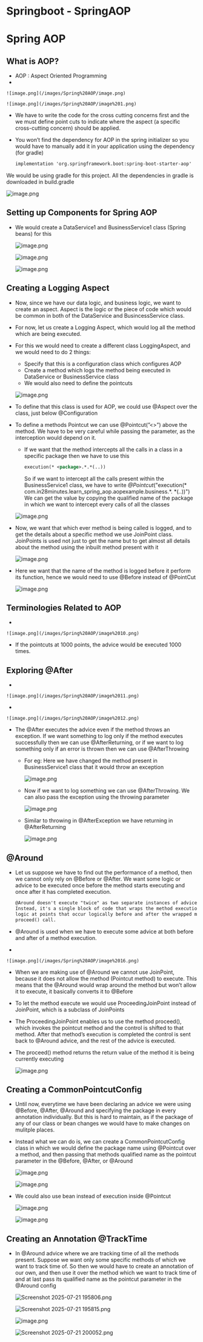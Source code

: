 # Springboot - SpringAOP

# Spring AOP

## What is AOP?

- AOP : Aspect Oriented Programming
- 
    
    ![image.png](/images/Spring%20AOP/image.png)
    
    ![image.png](/images/Spring%20AOP/image%201.png)
    
- We have to write the code for the cross cutting concerns first and the we must define point cuts to indicate where the aspect (a specific cross-cutting concern) should be applied.
- You won’t find the dependency for AOP in the spring initializer so you would have to manually add it in your application using the dependency (for gradle)
    
    ```xml
    implementation 'org.springframework.boot:spring-boot-starter-aop'
    ```
    

We would be using gradle for this project. All the dependencies in gradle is downloaded in build.gradle 

![image.png](/images/Spring%20AOP/image%202.png)

## Setting up Components for Spring AOP

- We would create a DataService1 and BusinessService1 class (Spring beans) for this
    
    ![image.png](/images/Spring%20AOP/image%203.png)
    
    ![image.png](/images/Spring%20AOP/image%204.png)
    
    ![image.png](/images/Spring%20AOP/image%205.png)
    

## Creating a Logging Aspect

- Now, since we have our data logic, and business logic, we want to create an aspect. Aspect is the logic or the piece of code which would be common in both of the DataService and BusincessService class.
- For now, let us create a Logging Aspect, which would log all the method which are being executed.
- For this we would need to create a different class LoggingAspect, and we would need to do 2 things:
    - Specify that this is a configuration class which configures AOP
    - Create a method which logs the method being executed in DataService or BusinessService class
    - We would also need to define the pointcuts
    
    ![image.png](/images/Spring%20AOP/image%206.png)
    
- To define that this class is used for AOP, we could use @Aspect over the class, just below @Configuration
- To define a methods Pointcut we can use @Pointcut(”<>”) above the method. We have to be very careful while passing the parameter, as the interception would depend on it.
    - If we want that the method intercepts all the calls in a class in a specific package then we have to use this
        
        ```xml
        execution(* <package>.*.*(..))
        ```
        
        So if we want to intercept all the calls present within the BusinessService1 class, we have to write *@Pointcut*("execution(* com.in28minutes.learn_spring_aop.aopexample.business.*. *(..))") We can get the <package> value by copying the qualified name of the package in which we want to intercept every calls of all the classes
        
    
    ![image.png](/images/Spring%20AOP/image%207.png)
    
- Now, we want that which ever method is being called is logged, and to get the details about a specific method we use JoinPoint class. JoinPoints is used not just to get the name but to get almost all details about the method using the inbuilt method present with it
    
    ![image.png](/images/Spring%20AOP/image%208.png)
    
- Here we want that the name of the method is logged before it perform its function, hence we would need to use @Before instead of @PointCut
    
    ![image.png](/images/Spring%20AOP/image%209.png)
    

## Terminologies Related to AOP

- 
    
    ![image.png](/images/Spring%20AOP/image%2010.png)
    
- If the pointcuts at 1000 points, the advice would be executed 1000 times.

## Exploring @After

- 
    
    ![image.png](/images/Spring%20AOP/image%2011.png)
    
- 
    
    ![image.png](/images/Spring%20AOP/image%2012.png)
    
- The @After executes the advice even if the method throws an exception. If we want something to log only if the method executes successfully then we can use @AfterReturning, or if we want to log something only if an error is thrown then we can use @AfterThrowing
    - For eg: Here we have changed the method present in BusinessService1 class that it would throw an exception
        
        ![image.png](/images/Spring%20AOP/image%2013.png)
        
    - Now if we want to log something we can use @AfterThrowing. We can also pass the exception using the throwing parameter
        
        ![image.png](/images/Spring%20AOP/image%2014.png)
        
    - Similar to throwing in @AfterException we have returning in @AfterReturning
        
        ![image.png](/images/Spring%20AOP/image%2015.png)
        

## @Around

- Let us suppose we have to find out the performance of a method, then we cannot only rely on @Before or @After. We want some logic or advice to be executed once before the method starts executing and once after it has completed execution.
    
    ```xml
    @Around doesn't execute "twice" as two separate instances of advice, nor "continuously." 
    Instead, it's a single block of code that wraps the method execution, allowing you to place 
    logic at points that occur logically before and after the wrapped method's execution via the
    proceed() call.
    ```
    
- @Around is used when we have to execute some advice at both before and after of a method execution.
- 
    
    ![image.png](/images/Spring%20AOP/image%2016.png)
    
- When we are making use of @Around we cannot use JoinPoint, because it does not allow the method (Pointcut method) to execute. This means that the @Around would wrap around the method but won’t allow it to execute, it basically converts it to @Before
- To let the method execute we would use ProceedingJoinPoint instead of JoinPoint, which is a subclass of JoinPoints
- The ProceedingJoinPoint enables us to use the method proceed(), which invokes the pointcut method and the control is shifted to that method. After that method’s execution is completed the control is sent back to @Around advice, and the rest of the advice is executed.
- The proceed() method returns the return value of the method it is being currently executing
    
    ![image.png](/images/Spring%20AOP/image%2017.png)
    

## Creating a CommonPointcutConfig

- Until now, everytime we have been declaring an advice we were using @Before, @After, @Around and specifying the package in every annotation individually. But this is hard to maintain, as if the package of any of our class or bean changes we would have to make changes on mulitple places.
- Instead what we can do is, we can create a CommonPointcutConfig class in which we would define the package name using @Pointcut over a method, and then passing that methods qualified name as the pointcut parameter in the @Before, @After, or @Around
    
    ![image.png](/images/Spring%20AOP/image%2018.png)
    
    ![image.png](/images/Spring%20AOP/image%2019.png)
    

- We could also use bean instead of execution inside @Pointcut
    
    ![image.png](/images/Spring%20AOP/image%2020.png)
    
    ![image.png](/images/Spring%20AOP/image%2021.png)
    

## Creating an Annotation @TrackTime

- In @Around advice where we are tracking time of all the methods present. Suppose we want only some specific methods of which we want to track time of. So then we would have to create an annotation of our own, and then use it over the method which we want to track time of and at last pass its qualified name as the pointcut parameter in the @Around config
    
    ![Screenshot 2025-07-21 195806.png](/images/Spring%20AOP/Screenshot_2025-07-21_195806.png)
    
    ![Screenshot 2025-07-21 195815.png](/images/Spring%20AOP/Screenshot_2025-07-21_195815.png)
    
    ![image.png](/images/Spring%20AOP/image%2022.png)
    
    ![Screenshot 2025-07-21 200052.png](/images/Spring%20AOP/Screenshot_2025-07-21_200052.png)